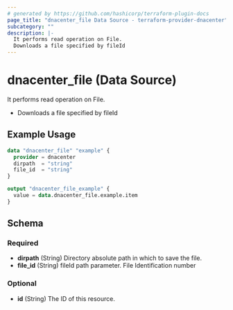 ```yaml
---
# generated by https://github.com/hashicorp/terraform-plugin-docs
page_title: "dnacenter_file Data Source - terraform-provider-dnacenter"
subcategory: ""
description: |-
  It performs read operation on File.
  Downloads a file specified by fileId
---
```


# dnacenter_file (Data Source)

It performs read operation on File.

- Downloads a file specified by fileId

## Example Usage

```terraform
data "dnacenter_file" "example" {
  provider = dnacenter
  dirpath  = "string"
  file_id  = "string"
}

output "dnacenter_file_example" {
  value = data.dnacenter_file.example.item
}
```

<!-- schema generated by tfplugindocs -->
## Schema

### Required

- **dirpath** (String) Directory absolute path in which to save the file.
- **file_id** (String) fileId path parameter. File Identification number

### Optional

- **id** (String) The ID of this resource.


